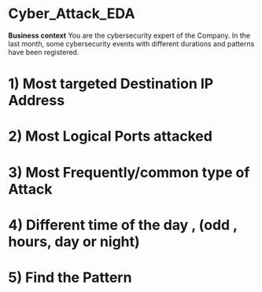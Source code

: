 # Cyber_Attack_EDA
**Business context** You are the cybersecurity expert of the Company.  In the last month, some cybersecurity events with different durations and patterns have been registered.


# 1) Most targeted Destination IP Address
# 2) Most Logical Ports attacked
# 3) Most Frequently/common type of Attack
# 4) Different time of the day , (odd , hours, day or night)
# 5) Find the Pattern

